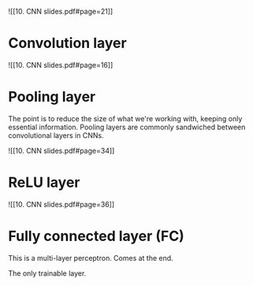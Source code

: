 ![[10. CNN slides.pdf#page=21]]

# Convolution layer
![[10. CNN slides.pdf#page=16]]

# Pooling layer

The point is to reduce the size of what we're working with, keeping only essential information. Pooling layers are commonly sandwiched between convolutional layers in CNNs.

![[10. CNN slides.pdf#page=34]]

# ReLU layer
![[10. CNN slides.pdf#page=36]]

# Fully connected layer (FC)

This is a multi-layer perceptron. Comes at the end.

The only trainable layer.